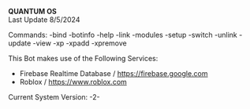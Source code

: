 **QUANTUM OS**                                                      
Last Update 8/5/2024

Commands:
-bind
-botinfo
-help
-link
-modules
-setup
-switch
-unlink
-update
-view
-xp
-xpadd
-xpremove

This Bot makes use of the Following Services:
- Firebase Realtime Database / https://firebase.google.com
- Roblox / https://www.roblox.com

Current System Version:
-2-
